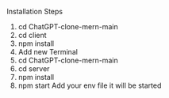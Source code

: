 Installation Steps
1. cd ChatGPT-clone-mern-main
2. cd client
3. npm install
4. Add new Terminal
5. cd ChatGPT-clone-mern-main
6. cd server
7. npm install
8. npm start
Add your env file it will be started
